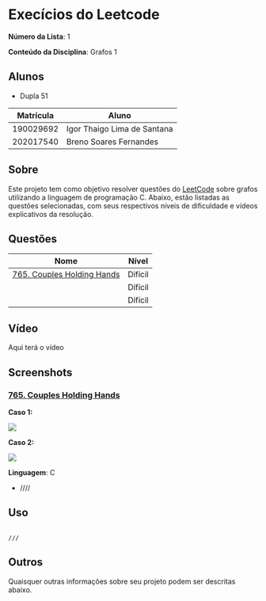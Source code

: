 # Execícios do Leetcode

**Número da Lista**: 1<br>

**Conteúdo da Disciplina**: Grafos 1<br>

## Alunos

- Dupla 51

| Matrícula | Aluno                             |
| --------- | --------------------------------- |
| 190029692 | Igor Thaigo Lima de Santana |
| 202017540 | Breno Soares Fernandes      |

## Sobre

Este projeto tem como objetivo resolver questões do [LeetCode](https://leetcode.com/problemset/?search=graph&page=1&sorting=W3t9XQ%3D%3D) sobre grafos utilizando a linguagem de programação C. Abaixo, estão listadas as questões selecionadas, com seus respectivos níveis de dificuldade e vídeos explicativos da resolução.

## Questões

| Nome                                                                                                                                                  | Nível   |
| ----------------------------------------------------------------------------------------------------------------------------------------------------- | ------- |
| [765. Couples Holding Hands](https://leetcode.com/problems/couples-holding-hands/description/)      | Difícil |
| []() | Difícil |
| []()                   | Difícil |

## Vídeo

 Aqui terá o vídeo[]()

## Screenshots

### [765. Couples Holding Hands](https://leetcode.com/problems/couples-holding-hands/description/) 

 **Caso 1:**

![](https://github.com/user-attachments/assets/d3bd3d91-cb53-4619-95e6-c0547d5a8534)


 **Caso 2:**

![](https://github.com/user-attachments/assets/97dac471-cf43-4fc0-ad70-705c05529bb3)


**Linguagem**: C <br>

- ////

## Uso

```

///

```

## Outros

Quaisquer outras informações sobre seu projeto podem ser descritas abaixo.